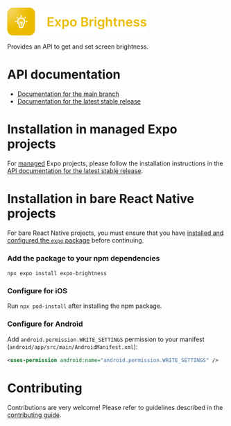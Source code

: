 <p>
  <a href="https://docs.expo.dev/versions/latest/sdk/brightness/">
    <img
      src="../../.github/resources/expo-brightness.svg"
      alt="expo-brightness"
      height="64" />
  </a>
</p>

Provides an API to get and set screen brightness.

# API documentation

- [Documentation for the main branch](https://github.com/expo/expo/blob/main/docs/pages/versions/unversioned/sdk/brightness.mdx)
- [Documentation for the latest stable release](https://docs.expo.dev/versions/latest/sdk/brightness/)

# Installation in managed Expo projects

For [managed](https://docs.expo.dev/archive/managed-vs-bare/) Expo projects, please follow the installation instructions in the [API documentation for the latest stable release](https://docs.expo.dev/versions/latest/sdk/brightness/).

# Installation in bare React Native projects

For bare React Native projects, you must ensure that you have [installed and configured the `expo` package](https://docs.expo.dev/bare/installing-expo-modules/) before continuing.

### Add the package to your npm dependencies

```
npx expo install expo-brightness
```

### Configure for iOS

Run `npx pod-install` after installing the npm package.

### Configure for Android

Add `android.permission.WRITE_SETTINGS` permission to your manifest (`android/app/src/main/AndroidManifest.xml`):

```xml
<uses-permission android:name="android.permission.WRITE_SETTINGS" />
```

# Contributing

Contributions are very welcome! Please refer to guidelines described in the [contributing guide](https://github.com/expo/expo#contributing).
